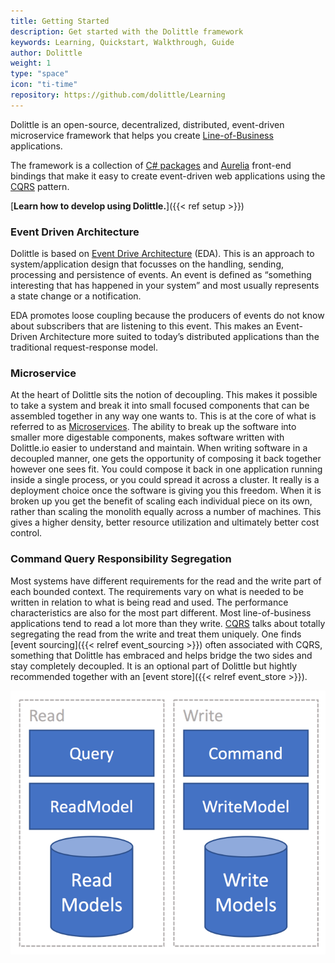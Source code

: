 ```yaml
---
title: Getting Started
description: Get started with the Dolittle framework
keywords: Learning, Quickstart, Walkthrough, Guide
author: Dolittle
weight: 1
type: "space"
icon: "ti-time"
repository: https://github.com/dolittle/Learning
---
```


Dolittle is an open-source, decentralized, distributed, event-driven microservice framework that helps you create [Line-of-Business](https://en.wikipedia.org/wiki/Line_of_business) applications.

The framework is a collection of [C# packages](https://www.nuget.org/profiles/Dolittle) and [Aurelia](https://aurelia.io/) front-end bindings that make it easy to create event-driven web applications using the [CQRS](https://en.wikipedia.org/wiki/Command%E2%80%93query_separation) pattern.

[**Learn how to develop using Dolittle.**]({{< ref setup >}})

### Event Driven Architecture
Dolittle is based on [Event Drive Architecture](https://en.wikipedia.org/wiki/Event-driven_architecture) (EDA). This is an approach to system/application design that focusses on the handling, sending, processing and persistence of events. An event is defined as “something interesting that has happened in your system” and most usually represents a state change or a notification.

EDA promotes loose coupling because the producers of events do not know about subscribers that are listening to this event. This makes an Event-Driven Architecture more suited to today’s distributed applications than the traditional request-response model.

### Microservice
At the heart of Dolittle sits the notion of decoupling. This makes it possible to take a system and break it into small focused components
that can be assembled together in any way one wants to. This is at the core of what is referred to as
[Microservices](https://en.wikipedia.org/wiki/Microservices). The ability to break up the software into smaller more digestable components, makes software written with Dolittle.io easier to understand and maintain. When writing software in a decoupled manner, one gets the
opportunity of composing it back together however one sees fit. You could compose it back in one application running inside a single
process, or you could spread it across a cluster. It really is a deployment choice once the software is giving you this freedom.
When it is broken up you get the benefit of scaling each individual piece on its own, rather than scaling the monolith
equally across a number of machines. This gives a higher density, better resource utilization and ultimately better cost
control.

### Command Query Responsibility Segregation
Most systems have different requirements for the read and the write part of each bounded context. The requirements vary on what is
needed to be written in relation to what is being read and used. The performance characteristics are also for the most part different.
Most line-of-business applications tend to read a lot more than they write. [CQRS](https://en.wikipedia.org/wiki/Command–query_separation#Command_Query_Responsibility_Segregation)
talks about totally segregating the read from the write and treat them uniquely.
One finds [event sourcing]({{< relref event_sourcing >}}) often associated with CQRS, something that Dolittle has embraced and helps
bridge the two sides and stay completely decoupled. It is an optional part of Dolittle but hightly recommended together with an [event store]({{< relref event_store >}}).

![Simple CQRS Diagram](https://github.com/dolittle/home/raw/master/Documentation/images/cqrs.png)

